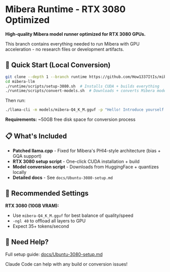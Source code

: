 # Mibera Runtime - RTX 3080 Optimized

**High-quality Mibera model runner optimized for RTX 3080 GPUs.**

This branch contains everything needed to run Mibera with GPU acceleration - no research files or development artifacts.

## 🚀 Quick Start (Local Conversion)

```bash
git clone --depth 1 --branch runtime https://github.com/How1337ItIs/mibera-llm.git
cd mibera-llm
./runtime/scripts/setup-3080.sh  # Installs CUDA + builds everything
./runtime/scripts/convert-models.sh  # Downloads + converts Mibera models
```

Then run:
```bash
./llama-cli -m models/mibera-Q4_K_M.gguf -p "Hello! Introduce yourself as Mibera." -ngl 40
```

**Requirements:** ~50GB free disk space for conversion process

## 📋 What's Included

- **Patched llama.cpp** - Fixed for Mibera's PHI4-style architecture (bias + GQA support)
- **RTX 3080 setup script** - One-click CUDA installation + build
- **Model conversion script** - Downloads from HuggingFace + quantizes locally
- **Detailed docs** - See `docs/Ubuntu-3080-setup.md`

## 🎯 Recommended Settings

**RTX 3080 (10GB VRAM):**
- Use `mibera-Q4_K_M.gguf` for best balance of quality/speed
- `-ngl 40` to offload all layers to GPU  
- Expect 35+ tokens/second

## 🔧 Need Help?

Full setup guide: [docs/Ubuntu-3080-setup.md](docs/Ubuntu-3080-setup.md)

Claude Code can help with any build or conversion issues!